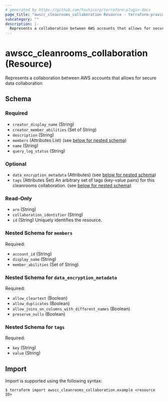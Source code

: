 ```yaml
---
# generated by https://github.com/hashicorp/terraform-plugin-docs
page_title: "awscc_cleanrooms_collaboration Resource - terraform-provider-awscc"
subcategory: ""
description: |-
  Represents a collaboration between AWS accounts that allows for secure data collaboration
---
```


# awscc_cleanrooms_collaboration (Resource)

Represents a collaboration between AWS accounts that allows for secure data collaboration



<!-- schema generated by tfplugindocs -->
## Schema

### Required

- `creator_display_name` (String)
- `creator_member_abilities` (Set of String)
- `description` (String)
- `members` (Attributes List) (see [below for nested schema](#nestedatt--members))
- `name` (String)
- `query_log_status` (String)

### Optional

- `data_encryption_metadata` (Attributes) (see [below for nested schema](#nestedatt--data_encryption_metadata))
- `tags` (Attributes Set) An arbitrary set of tags (key-value pairs) for this cleanrooms collaboration. (see [below for nested schema](#nestedatt--tags))

### Read-Only

- `arn` (String)
- `collaboration_identifier` (String)
- `id` (String) Uniquely identifies the resource.

<a id="nestedatt--members"></a>
### Nested Schema for `members`

Required:

- `account_id` (String)
- `display_name` (String)
- `member_abilities` (Set of String)


<a id="nestedatt--data_encryption_metadata"></a>
### Nested Schema for `data_encryption_metadata`

Required:

- `allow_cleartext` (Boolean)
- `allow_duplicates` (Boolean)
- `allow_joins_on_columns_with_different_names` (Boolean)
- `preserve_nulls` (Boolean)


<a id="nestedatt--tags"></a>
### Nested Schema for `tags`

Required:

- `key` (String)
- `value` (String)

## Import

Import is supported using the following syntax:

```shell
$ terraform import awscc_cleanrooms_collaboration.example <resource ID>
```
